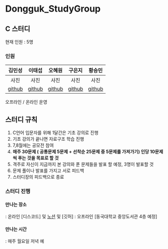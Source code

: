 # Dongguk_StudyGroup

## C 스터디
현재 인원 : 5명 

### 인원


|김민성|이태섭|오혜원|구은지|황승민|
|:---:|:---:|:---:|:---:|:---:|
|사진|사진|사진|사진|사진|
|[github](https://github.com/che2ese)|[github](https://github.com/TaesubLee)|[github](https://github.com/hyewon2da)|[github](https://github.com/eunji9)|[github](https://github.com/sxunxin)|


오프라인 / 온라인 운영


## 스터디 규칙
1. C언어 입문자를 위해 1달간은 기초 강의로 진행
2. 기초 강의가 끝나면 자료구조 학습 진행
3. 7,8월에는 공모전 참여
4. **매주 30문제 ( 공통문제 5문제 + 선착순 25문제 중 5문제를 가져가기) 인당 10문제씩 푸는 것을 목표로 할 것**
5. 격주로 자신이 지금까지 본 강의와 푼 문제들을 발표 할 예정, 3명이 발표할 것
6. 문제 풀이나 발표를 가지고 서로 피드백
7. 스터디장의 피드백으로 종료

### 스터디 진행
#### 만나는 장소 
: 온라인 [디스코드] 및 [노션](https://www.notion.so/26eb7435cd3a4a3a80cf2bfad33c3ee1?pvs=4) 및 [깃허]
: 오프라인 [동국대학교 중앙도서관 4층 예정]
#### 만나는 시간
: 매주 월요일 저녁 예
